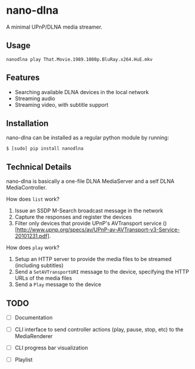 nano-dlna
=========

A minimal UPnP/DLNA media streamer.


Usage
-----

    nanodlna play That.Movie.1989.1080p.BluRay.x264.HuE.mkv


Features
--------
- Searching available DLNA devices in the local network
- Streaming audio
- Streaming video, with subtitle support


Installation
------------

nano-dlna can be installed as a regular python module by running:

    $ [sudo] pip install nanodlna


Technical Details
-----------------

nano-dlna is basically a one-file DLNA MediaServer and a self DLNA MediaController. 

How does `list` work?

1. Issue an SSDP M-Search broadcast message in the network
2. Capture the responses and register the devices
3. Filter only devices that provide UPnP's AVTransport service ()[http://www.upnp.org/specs/av/UPnP-av-AVTransport-v3-Service-20101231.pdf].


How does `play` work?

1. Setup an HTTP server to provide the media files to be streamed (including subtitles)
2. Send a `SetAVTransportURI` message to the device, specifying the HTTP URLs of the media files
3. Send a `Play` message to the device


TODO
----
- [ ] Documentation
- [ ] CLI interface to send controller actions (play, pause, stop, etc) to the MediaRenderer
- [ ] CLI progress bar visualization
- [ ] Playlist

